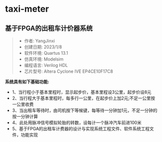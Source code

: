 # taxi-meter

## **基于FPGA的出租车计价器系统**
> * 作者:       YangJinxi
> * 创建日期:   2023/1/8
> * 软件环境:   Quartus 13.1
> * 仿真环境:   Modelsim
> * 编程语言:   Verilog HDL
> * 芯片型号:   Altera Cyclone IVE EP4CE10F17C8

**系统具有如下基础功能:**
* 1、当行程小于基本里程时，显示起步价，基本里程设3公里，起步价设8元
* 2、当行程大于基本里程时，每多行一公里，在起步价上加2元;不足一公里按一公里收费
* 3、当出租车等待时，由司机按下等候键，每等待一分钟加1元，不足一分钟的按一分钟计算
* 4、此处用脉冲信号模拟轮胎的转数，设每计一个脉冲汽车前进100米
* 5、基于FPGA的出租车计费器的设计与实现系统工程文件、软件系统工程文件，功能实现